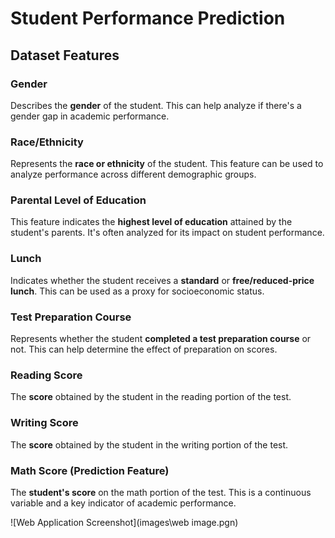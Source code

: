 # Student Performance Prediction

## Dataset Features

### Gender

Describes the **gender** of the student. This can help analyze if there's a gender gap in academic performance.

### Race/Ethnicity

Represents the **race or ethnicity** of the student. This feature can be used to analyze performance across different demographic groups.

### Parental Level of Education

This feature indicates the **highest level of education** attained by the student's parents. It's often analyzed for its impact on student performance.

### Lunch

Indicates whether the student receives a **standard** or **free/reduced-price lunch**. This can be used as a proxy for socioeconomic status.

### Test Preparation Course

Represents whether the student **completed a test preparation course** or not. This can help determine the effect of preparation on scores.

### Reading Score

The **score** obtained by the student in the reading portion of the test.

### Writing Score

The **score** obtained by the student in the writing portion of the test.

### Math Score (Prediction Feature)

The **student's score** on the math portion of the test. This is a continuous variable and a key indicator of academic performance.

![Web Application Screenshot](images\web image.pgn)
